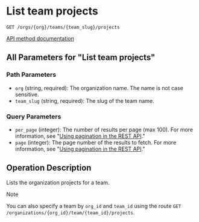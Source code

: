 # List team projects

`GET /orgs/{org}/teams/{team_slug}/projects`

[API method documentation](https://docs.github.com/rest/teams/teams#list-team-projects)

## All Parameters for "List team projects"

### Path Parameters

- `org` (string, required): The organization name. The name is not case sensitive.
- `team_slug` (string, required): The slug of the team name.
### Query Parameters

- `per_page` (integer): The number of results per page (max 100). For more information, see "[Using pagination in the REST API](https://docs.github.com/rest/using-the-rest-api/using-pagination-in-the-rest-api)."
- `page` (integer): The page number of the results to fetch. For more information, see "[Using pagination in the REST API](https://docs.github.com/rest/using-the-rest-api/using-pagination-in-the-rest-api)."

## Operation Description

Lists the organization projects for a team.

> [!NOTE]
> You can also specify a team by `org_id` and `team_id` using the route `GET /organizations/{org_id}/team/{team_id}/projects`.
